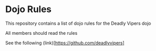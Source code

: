 Dojo Rules
==========

This repository contains a list of dojo rules for the Deadly Vipers dojo

All members should read the rules

See the following (link)[https://github.com/deadlyvipers]

